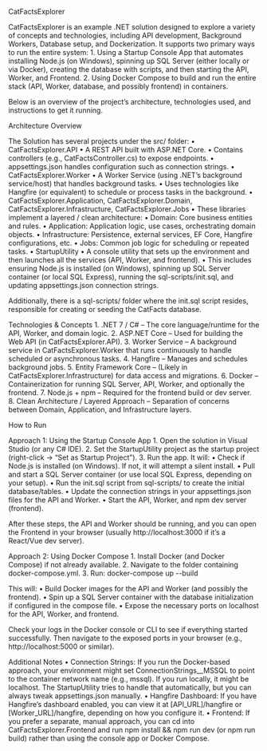 CatFactsExplorer

CatFactsExplorer is an example .NET solution designed to explore a variety of concepts and technologies, including API development, Background Workers, Database setup, and Dockerization. It supports two primary ways to run the entire system:
	1.	Using a Startup Console App that automates installing Node.js (on Windows), spinning up SQL Server (either locally or via Docker), creating the database with scripts, and then starting the API, Worker, and Frontend.
	2.	Using Docker Compose to build and run the entire stack (API, Worker, database, and possibly frontend) in containers.

Below is an overview of the project’s architecture, technologies used, and instructions to get it running.

Architecture Overview

The Solution has several projects under the src/ folder:
	•	CatFactsExplorer.API
	•	A REST API built with ASP.NET Core.
	•	Contains controllers (e.g., CatFactsController.cs) to expose endpoints.
	•	appsettings.json handles configuration such as connection strings.
	•	CatFactsExplorer.Worker
	•	A Worker Service (using .NET’s background service/host) that handles background tasks.
	•	Uses technologies like Hangfire (or equivalent) to schedule or process tasks in the background.
	•	CatFactsExplorer.Application, CatFactsExplorer.Domain, CatFactsExplorer.Infrastructure, CatFactsExplorer.Jobs
	•	These libraries implement a layered / clean architecture:
	•	Domain: Core business entities and rules.
	•	Application: Application logic, use cases, orchestrating domain objects.
	•	Infrastructure: Persistence, external services, EF Core, Hangfire configurations, etc.
	•	Jobs: Common job logic for scheduling or repeated tasks.
	•	StartupUtility
	•	A console utility that sets up the environment and then launches all the services (API, Worker, and frontend).
	•	This includes ensuring Node.js is installed (on Windows), spinning up SQL Server container (or local SQL Express), running the sql-scripts/init.sql, and updating appsettings.json connection strings.

Additionally, there is a sql-scripts/ folder where the init.sql script resides, responsible for creating or seeding the CatFacts database.

Technologies & Concepts
	1.	.NET 7 / C# – The core language/runtime for the API, Worker, and domain logic.
	2.	ASP.NET Core – Used for building the Web API (in CatFactsExplorer.API).
	3.	Worker Service – A background service in CatFactsExplorer.Worker that runs continuously to handle scheduled or asynchronous tasks.
	4.	Hangfire – Manages and schedules background jobs.
	5.	Entity Framework Core – (Likely in CatFactsExplorer.Infrastructure) for data access and migrations.
	6.	Docker – Containerization for running SQL Server, API, Worker, and optionally the frontend.
	7.	Node.js + npm – Required for the frontend build or dev server.
	8.	Clean Architecture / Layered Approach – Separation of concerns between Domain, Application, and Infrastructure layers.


 How to Run

Approach 1: Using the Startup Console App
	1.	Open the solution in Visual Studio (or any C# IDE).
	2.	Set the StartupUtility project as the startup project (right-click -> “Set as Startup Project”).
	3.	Run the app. It will:
	•	Check if Node.js is installed (on Windows). If not, it will attempt a silent install.
	•	Pull and start a SQL Server container (or use local SQL Express, depending on your setup).
	•	Run the init.sql script from sql-scripts/ to create the initial database/tables.
	•	Update the connection strings in your appsettings.json files for the API and Worker.
	•	Start the API, Worker, and npm dev server (frontend).


After these steps, the API and Worker should be running, and you can open the Frontend in your browser (usually http://localhost:3000 if it’s a React/Vue dev server).

Approach 2: Using Docker Compose
	1.	Install Docker (and Docker Compose) if not already available.
	2.	Navigate to the folder containing docker-compose.yml.
	3.	Run: docker-compose up --build

This will:
	•	Build Docker images for the API and Worker (and possibly the frontend).
	•	Spin up a SQL Server container with the database initialization if configured in the compose file.
	•	Expose the necessary ports on localhost for the API, Worker, and frontend.

Check your logs in the Docker console or CLI to see if everything started successfully. Then navigate to the exposed ports in your browser (e.g., http://localhost:5000 or similar).

Additional Notes
	•	Connection Strings: If you run the Docker-based approach, your environment might set ConnectionStrings__MSSQL to point to the container network name (e.g., mssql). If you run locally, it might be localhost. The StartupUtility tries to handle that automatically, but you can always tweak appsettings.json manually.
	•	Hangfire Dashboard: If you have Hangfire’s dashboard enabled, you can view it at [API_URL]/hangfire or [Worker_URL]/hangfire, depending on how you configure it.
	•	Frontend: If you prefer a separate, manual approach, you can cd into CatFactsExplorer.Frontend and run npm install && npm run dev (or npm run build) rather than using the console app or Docker Compose.
